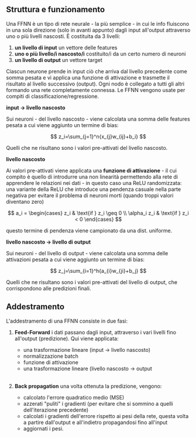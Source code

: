 ## Struttura e funzionamento

Una FFNN è un tipo di rete neurale - la più semplice - in cui le info fluiscono in una sola direzione (solo in avanti appunto) dagli input all'output attraverso uno o più livelli nascosti. È costituita da 3 livelli:

1. **un livello di input** un vettore delle features
2. **uno o più livello/i nascosto/i** costituito/i da un certo numero di neuroni
3. **un livello di output** un vettore target

Ciascun neurone prende in input ciò che arriva dal livello precedente come somma pesata e vi applica una funzione di attivazione e trasmette il risultato al livello successivo (output). Ogni nodo è collegato a tutti gli altri formando una rete completamente connessa. Le FFNN vengono usate per compiti di classificazione/regressione.

**input → livello nascosto**

Sui neuroni - del livello nascosto - viene calcolata una somma delle features pesata a cui viene aggiunto un termine di bias: 

$$
z_i=\sum_{j=1}^n{x_{j}w_{ij}+b_i}
$$

Quelli che ne risultano sono i valori pre-attivati del livello nascosto. 

**livello nascosto**

Ai valori pre-attivati viene applicata una **funzione di attivazione** - il cui compito è quello di introdurre una non linearità permettendo alla rete di apprendere le relazioni nei dati - in questo caso una ReLU randomizzata: una variante della ReLU che introduce una pendenza casuale nella parte negativa per evitare il problema di neuroni morti (quando troppi valori diventano zero)

$$
a_i = \begin{cases}
z_i & \text{if } z_i \geq 0 \\
\alpha_i z_i & \text{if } z_i < 0
\end{cases}
$$

questo termine di pendenza viene campionato da una dist. uniforme.

**livello nascosto → livello di output**

Sui neuroni - del livello di output - viene calcolata una somma delle attivazioni pesata a cui viene aggiunto un termine di bias:

$$
z_j=\sum_{i=1}^h{a_{i}w_{ji}+b_j}
$$

Quelli che ne risultano sono i valori pre-attivati del livello di output, che corrispondono alle predizioni finali. 

## Addestramento

L'addestramento di una FFNN consiste in due fasi:

1. **Feed-Forward**
   i dati passano dagli input, attraverso i vari livelli fino all'output (predizione). Qui viene applicata:
   
   - una trasformazione lineare (input → livello nascosto)
   - normalizzazione batch
   - funzione di attivazione
   - una trasformazione lineare (livello nascosto → output <br /><br />

3. **Back propagation**
   una volta ottenuta la predizione, vengono:

   - calcolato l'errore quadratico medio (MSE)
   - azzerati "puliti" i gradienti (per evitare che si sommino a quelli dell'iterazione precedente)
   - calcolati i gradienti dell'errore rispetto ai pesi della rete, questa volta a partire dall'output e all'indietro propagandosi fino all'input
   - aggiornati i pesi.
